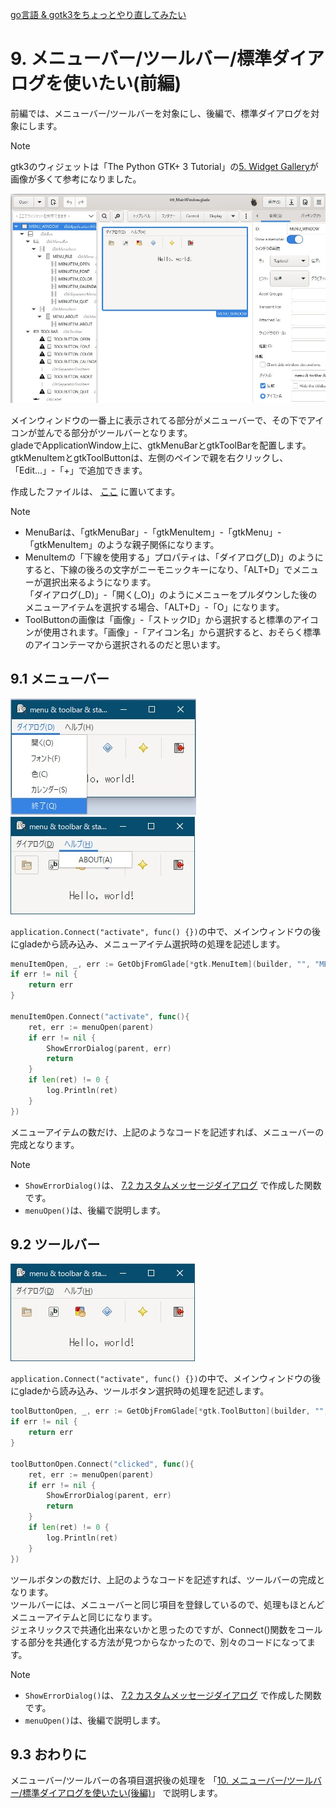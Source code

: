 [go言語 & gotk3をちょっとやり直してみたい](../../README.md#go%E8%A8%80%E8%AA%9Egotk3%E3%82%92%E3%81%A1%E3%82%87%E3%81%A3%E3%81%A8%E3%82%84%E3%82%8A%E7%9B%B4%E3%81%97%E3%81%A6%E3%81%BF%E3%81%9F%E3%81%84)  

# 9. メニューバー/ツールバー/標準ダイアログを使いたい(前編)
前編では、メニューバー/ツールバーを対象にし、後編で、標準ダイアログを対象にします。  

> [!NOTE]  
> gtk3のウィジェットは「The Python GTK+ 3 Tutorial」の[5. Widget Gallery](https://python-gtk-3-tutorial.readthedocs.io/en/latest/gallery.html)が画像が多くて参考になりました。  

![](image/glade.jpg)  

メインウィンドウの一番上に表示されてる部分がメニューバーで、その下でアイコンが並んでる部分がツールバーとなります。  
gladeでApplicationWindow上に、gtkMenuBarとgtkToolBarを配置します。  
gtkMenuItemとgtkToolButtonは、左側のペインで親を右クリックし、「Edit...」-「+」で追加できます。  

作成したファイルは、
[ここ](glade/09_MainWindow.glade)
に置いてます。  

> [!NOTE]
> - MenuBarは、「gtkMenuBar」-「gtkMenuItem」-「gtkMenu」-「gtkMenuItem」のような親子関係になります。
> - MenuItemの「下線を使用する」プロパティは、「ダイアログ(_D)」のようにすると、下線の後ろの文字がニーモニックキーになり、「ALT+D」でメニューが選択出来るようになります。  
>   「ダイアログ(_D)」-「開く(_O)」のようにメニューをプルダウンした後のメニューアイテムを選択する場合、「ALT+D」-「O」になります。  
> - ToolButtonの画像は「画像」-「ストックID」から選択すると標準のアイコンが使用されます。「画像」-「アイコン名」から選択すると、おそらく標準のアイコンテーマから選択されるのだと思います。

## 9.1 メニューバー
![](image/menu.jpg) ![](image/menu2.jpg)  

`application.Connect("activate", func() {})`の中で、メインウィンドウの後にgladeから読み込み、メニューアイテム選択時の処理を記述します。  

```go
menuItemOpen, _, err := GetObjFromGlade[*gtk.MenuItem](builder, "", "MENUITEM_OPEN")
if err != nil {
	return err
}

menuItemOpen.Connect("activate", func(){
	ret, err := menuOpen(parent)
	if err != nil {
		ShowErrorDialog(parent, err)
		return
	}
	if len(ret) != 0 {
		log.Println(ret)
	}
})
```

メニューアイテムの数だけ、上記のようなコードを記述すれば、メニューバーの完成となります。  

> [!NOTE]
> - `ShowErrorDialog()`は、
> [7.2 カスタムメッセージダイアログ](../07#72-%E3%82%AB%E3%82%B9%E3%82%BF%E3%83%A0%E3%83%A1%E3%83%83%E3%82%BB%E3%83%BC%E3%82%B8%E3%83%80%E3%82%A4%E3%82%A2%E3%83%AD%E3%82%B0)
> で作成した関数です。  
> - `menuOpen()`は、後編で説明します。  

## 9.2 ツールバー
![](image/window.jpg)  

`application.Connect("activate", func() {})`の中で、メインウィンドウの後にgladeから読み込み、ツールボタン選択時の処理を記述します。  

```go
toolButtonOpen, _, err := GetObjFromGlade[*gtk.ToolButton](builder, "", "TOOLBUTTON_OPEN")
if err != nil {
	return err
}

toolButtonOpen.Connect("clicked", func(){
	ret, err := menuOpen(parent)
	if err != nil {
		ShowErrorDialog(parent, err)
		return
	}
	if len(ret) != 0 {
		log.Println(ret)
	}
})
```

ツールボタンの数だけ、上記のようなコードを記述すれば、ツールバーの完成となります。  
ツールバーには、メニューバーと同じ項目を登録しているので、処理もほとんどメニューアイテムと同じになります。  
ジェネリックスで共通化出来ないかと思ったのですが、Connect()関数をコールする部分を共通化する方法が見つからなかったので、別々のコードになってます。  

> [!NOTE]
> - `ShowErrorDialog()`は、
> [7.2 カスタムメッセージダイアログ](../07#72-%E3%82%AB%E3%82%B9%E3%82%BF%E3%83%A0%E3%83%A1%E3%83%83%E3%82%BB%E3%83%BC%E3%82%B8%E3%83%80%E3%82%A4%E3%82%A2%E3%83%AD%E3%82%B0)
> で作成した関数です。  
> - `menuOpen()`は、後編で説明します。  

## 9.3 おわりに
メニューバー/ツールバーの各項目選択後の処理を
「[10. メニューバー/ツールバー/標準ダイアログを使いたい(後編)](../10/README.md)」
で説明します。
